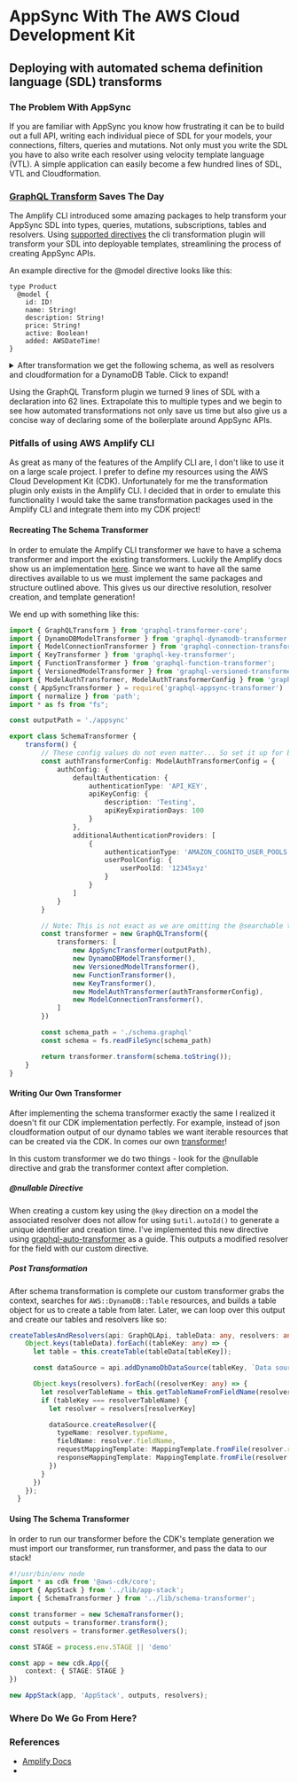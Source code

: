 # AppSync With The AWS Cloud Development Kit

## Deploying with automated schema definition language (SDL) transforms

### The Problem With AppSync

If you are familiar with AppSync you know how frustrating it can be to build out a full API, writing each individual piece of SDL for your models, your connections, filters, queries and mutations. Not only must you write the SDL you have to also write each resolver using velocity template language (VTL). A simple application can easily become a few hundred lines of SDL, VTL and Cloudformation. 

### [GraphQL Transform](https://docs.amplify.aws/cli/graphql-transformer/storage) Saves The Day

The Amplify CLI introduced some amazing packages to help transform your AppSync SDL into types, queries, mutations, subscriptions, tables and resolvers. Using [supported directives](https://aws-amplify.github.io/docs/cli-toolchain/graphql?sdk=js#directives) the cli transformation plugin will transform your SDL into deployable templates, streamlining the process of creating AppSync APIs. 

An example directive for the @model directive looks like this:
```
type Product
  @model {
    id: ID!
    name: String!
    description: String!
    price: String!
    active: Boolean!
    added: AWSDateTime!
}
```

<details>
    <summary>
        After transformation we get the following schema, as well as resolvers and cloudformation for a DynamoDB Table. Click to expand!
    </summary>

```
type Product {
  id: ID!
  name: String!
  description: String!
  price: String!
  active: Boolean!
  added: AWSDateTime!
}

type ModelProductConnection {
  items: [Product]
  nextToken: String
}

input CreateProductInput {
  id: ID
  name: String!
  description: String!
  price: String!
  active: Boolean!
  added: AWSDateTime!
}

input UpdateProductInput {
  id: ID!
  name: String
  description: String
  price: String
  active: Boolean
  added: AWSDateTime
}

input DeleteProductInput {
  id: ID
}

input ModelProductFilterInput {
  id: ModelIDFilterInput
  name: ModelStringFilterInput
  description: ModelStringFilterInput
  price: ModelStringFilterInput
  active: ModelBooleanFilterInput
  added: ModelStringFilterInput
  and: [ModelProductFilterInput]
  or: [ModelProductFilterInput]
  not: ModelProductFilterInput
}

type Query {
  getProduct(id: ID!): Product
  listProducts(filter: ModelProductFilterInput, limit: Int, nextToken: String): ModelProductConnection
}

type Mutation {
  createProduct(input: CreateProductInput!): Product
  updateProduct(input: UpdateProductInput!): Product
  deleteProduct(input: DeleteProductInput!): Product
}

type Subscription {
  onCreateProduct: Product @aws_subscribe(mutations: ["createProduct"])
  onUpdateProduct: Product @aws_subscribe(mutations: ["updateProduct"])
  onDeleteProduct: Product @aws_subscribe(mutations: ["deleteProduct"])
}
```

</details>

Using the GraphQL Transform plugin we turned 9 lines of SDL with a declaration into 62 lines. Extrapolate this to multiple types and we begin to see how automated transformations not only save us time but also give us a concise way of declaring some of the boilerplate around AppSync APIs.

### Pitfalls of using AWS Amplify CLI

As great as many of the features of the Amplify CLI are, I don't like to use it on a large scale project. I prefer to define my resources using the AWS Cloud Development Kit (CDK). Unfortunately for me the transformation plugin only exists in the Amplify CLI. I decided that in order to emulate this functionality I would take the same transformation packages used in the Amplify CLI and integrate them into my CDK project!

#### Recreating The Schema Transformer

In order to emulate the Amplify CLI transformer we have to have a schema transformer and import the existing transformers. Luckily the Amplify docs show us an implementation [here](https://aws-amplify.github.io/docs/cli-toolchain/plugins?sdk=js). Since we want to have all the same directives available to us we must implement the same packages and structure outlined above. This gives us our directive resolution, resolver creation, and template generation!

We end up with something like this:

```typescript
import { GraphQLTransform } from 'graphql-transformer-core';
import { DynamoDBModelTransformer } from 'graphql-dynamodb-transformer';
import { ModelConnectionTransformer } from 'graphql-connection-transformer';
import { KeyTransformer } from 'graphql-key-transformer';
import { FunctionTransformer } from 'graphql-function-transformer';
import { VersionedModelTransformer } from 'graphql-versioned-transformer';
import { ModelAuthTransformer, ModelAuthTransformerConfig } from 'graphql-auth-transformer'
const { AppSyncTransformer } = require('graphql-appsync-transformer')
import { normalize } from 'path';
import * as fs from "fs";

const outputPath = './appsync'

export class SchemaTransformer {
    transform() {
        // These config values do not even matter... So set it up for both
        const authTransformerConfig: ModelAuthTransformerConfig = {
            authConfig: {
                defaultAuthentication: {
                    authenticationType: 'API_KEY',
                    apiKeyConfig: {
                        description: 'Testing',
                        apiKeyExpirationDays: 100
                    }
                },
                additionalAuthenticationProviders: [
                    {
                        authenticationType: 'AMAZON_COGNITO_USER_POOLS',
                        userPoolConfig: {
                            userPoolId: '12345xyz'
                        }
                    }
                ]
            }
        }

        // Note: This is not exact as we are omitting the @searchable transformer.
        const transformer = new GraphQLTransform({
            transformers: [
                new AppSyncTransformer(outputPath),
                new DynamoDBModelTransformer(),
                new VersionedModelTransformer(),
                new FunctionTransformer(),
                new KeyTransformer(),
                new ModelAuthTransformer(authTransformerConfig),
                new ModelConnectionTransformer(),
            ]
        })

        const schema_path = './schema.graphql'
        const schema = fs.readFileSync(schema_path)

        return transformer.transform(schema.toString());
    }
}
```

#### Writing Our Own Transformer

After implementing the schema transformer exactly the same I realized it doesn't fit our CDK implementation perfectly. For example, instead of json cloudformation output of our dynamo tables we want iterable resources that can be created via the CDK. In comes our own [transformer](https://github.com/kcwinner/cdk-appsync-transformer-demo/blob/master/lib/transformer.ts)! 

In this custom transformer we do two things - look for the @nullable directive and grab the transformer context after completion. 

##### @nullable Directive

When creating a custom key using the `@key` direction on a model the associated resolver does not allow for using `$util.autoId()` to generate a unique identifier and creation time. I've implemented this new directive using [graphql-auto-transformer](https://github.com/hirochachacha/graphql-auto-transformer) as a guide. This outputs a modified resolver for the field with our custom directive.

##### Post Transformation

After schema transformation is complete our custom transformer grabs the context, searches for `AWS::DynamoDB::Table` resources, and builds a table object for us to create a table from later. Later, we can loop over this output and create our tables and resolvers like so:

```typescript
createTablesAndResolvers(api: GraphQLApi, tableData: any, resolvers: any) {
    Object.keys(tableData).forEach((tableKey: any) => {
      let table = this.createTable(tableData[tableKey]);

      const dataSource = api.addDynamoDbDataSource(tableKey, `Data source for ${tableKey}`, table);

      Object.keys(resolvers).forEach((resolverKey: any) => {
        let resolverTableName = this.getTableNameFromFieldName(resolverKey)
        if (tableKey === resolverTableName) {
          let resolver = resolvers[resolverKey]

          dataSource.createResolver({
            typeName: resolver.typeName,
            fieldName: resolver.fieldName,
            requestMappingTemplate: MappingTemplate.fromFile(resolver.requestMappingTemplate),
            responseMappingTemplate: MappingTemplate.fromFile(resolver.responseMappingTemplate),
          })
        }
      })
    });
  }
```

#### Using The Schema Transformer

In order to run our transformer before the CDK's template generation we must import our transformer, run transformer, and pass the data to our stack!

```typescript
#!/usr/bin/env node
import * as cdk from '@aws-cdk/core';
import { AppStack } from '../lib/app-stack';
import { SchemaTransformer } from '../lib/schema-transformer';

const transformer = new SchemaTransformer();
const outputs = transformer.transform();
const resolvers = transformer.getResolvers();

const STAGE = process.env.STAGE || 'demo'

const app = new cdk.App({ 
    context: { STAGE: STAGE }
})

new AppStack(app, 'AppStack', outputs, resolvers);
```

### Where Do We Go From Here?



### References

* [Amplify Docs](https://aws-amplify.github.io/docs/)
* 